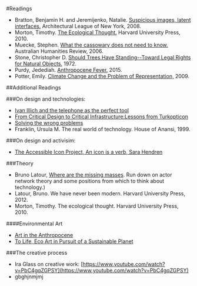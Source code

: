 #Readings 
* Bratton, Benjamin H. and Jeremijenko, Natalie. [Suspicious images, latent interfaces.](http://www.situatedtechnologies.net/?q=node/88) Architectural League of New York, 2008.
* Morton, Timothy. [The Ecological Thought.](http://www.hup.harvard.edu/catalog.php?isbn=9780674064225) Harvard University Press, 2010.
* Muecke, Stephen. [What the cassowary does not need to know.](http://www.australianhumanitiesreview.org/archive/Issue-September-2006/muecke.html) Australian Humanities Review, 2006.
* Stone, Christopher D. [Should Trees Have Standing--Toward Legal Rights for Natural Objects.](http://isites.harvard.edu/fs/docs/icb.topic498371.files/Stone.Trees_Standing.pdf) 1972.
* Purdy, Jedediah. [Anthropocene Fever.](https://aeon.co/essays/should-we-be-suspicious-of-the-anthropocene-idea) 2015.
* Potter, Emily. [Climate Change and the Problem of Representation,](http://www.australianhumanitiesreview.org/archive/Issue-May-2009/potter.htm) 2009.


##Additional Readings

###On design and technologies:
* [Ivan Illich and the telephone as the perfect tool](http://www.theatlantic.com/technology/archive/2012/04/why-the-landline-telephone-was-the-perfect-tool/255930/)
* [From Critical Design to Critical Infrastructure:Lessons from Turkopticon](https://www.dropbox.com/s/obt73eayyzex9o1/p32-irani-silberman-interactions-2014-critical%20infrastructure%20turkopticon.pdf?dl=0)
* [Solving the wrong problems](http://www.nytimes.com/2016/07/10/opinion/sunday/solving-all-the-wrong-problems.html?mwrsm=Facebook&_r=1)
* Franklin, Ursula M. The real world of technology. House of Anansi, 1999.

###On design and activisim:
* [The Accessible Icon Project, An icon is a verb, Sara Hendren](http://accessibleicon.org/)

###Theory
* Bruno Latour, [Where are the missing masses](http://www.bruno-latour.fr/sites/default/files/50-MISSING-MASSES-GB.pdf). Run down on actor network theory and some positions from which to think about technology.)
* Latour, Bruno. We have never been modern. Harvard University Press, 2012. 
* Morton, Timothy. The ecological thought. Harvard University Press, 2010.

####Environmental Art
* [Art in the Anthropocene](http://www.openhumanitiespress.org/books/titles/art-in-the-anthropocene/)
* [To Life, Eco Art in Pursuit of a Sustainable Planet](http://www.ucpress.edu/book.php?isbn=9780520273627)

###The creative process
* Ira Glass on creative work: [https://www.youtube.com/watch?v=PbC4gqZGPSY](https://www.youtube.com/watch?v=PbC4gqZGPSY)
* gbghjnmjmj
